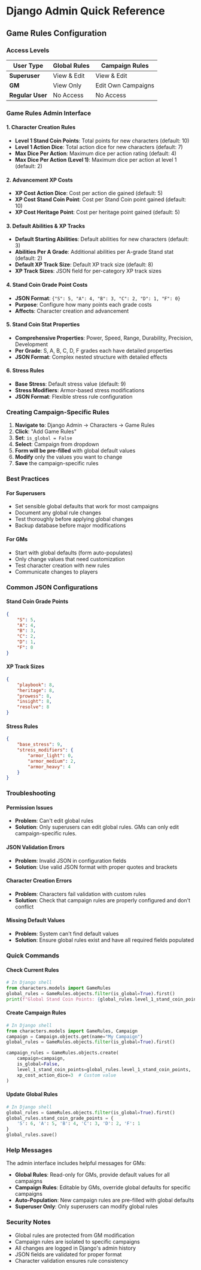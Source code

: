 # Django Admin Quick Reference

## Game Rules Configuration

### Access Levels

| User Type | Global Rules | Campaign Rules |
|-----------|--------------|----------------|
| **Superuser** | View & Edit | View & Edit |
| **GM** | View Only | Edit Own Campaigns |
| **Regular User** | No Access | No Access |

### Game Rules Admin Interface

#### 1. Character Creation Rules
- **Level 1 Stand Coin Points**: Total points for new characters (default: 10)
- **Level 1 Action Dice**: Total action dice for new characters (default: 7)
- **Max Dice Per Action**: Maximum dice per action rating (default: 4)
- **Max Dice Per Action (Level 1)**: Maximum dice per action at level 1 (default: 2)

#### 2. Advancement XP Costs
- **XP Cost Action Dice**: Cost per action die gained (default: 5)
- **XP Cost Stand Coin Point**: Cost per Stand Coin point gained (default: 10)
- **XP Cost Heritage Point**: Cost per heritage point gained (default: 5)

#### 3. Default Abilities & XP Tracks
- **Default Starting Abilities**: Default abilities for new characters (default: 3)
- **Abilities Per A Grade**: Additional abilities per A-grade Stand stat (default: 2)
- **Default XP Track Size**: Default XP track size (default: 8)
- **XP Track Sizes**: JSON field for per-category XP track sizes

#### 4. Stand Coin Grade Point Costs
- **JSON Format**: `{"S": 5, "A": 4, "B": 3, "C": 2, "D": 1, "F": 0}`
- **Purpose**: Configure how many points each grade costs
- **Affects**: Character creation and advancement

#### 5. Stand Coin Stat Properties
- **Comprehensive Properties**: Power, Speed, Range, Durability, Precision, Development
- **Per Grade**: S, A, B, C, D, F grades each have detailed properties
- **JSON Format**: Complex nested structure with detailed effects

#### 6. Stress Rules
- **Base Stress**: Default stress value (default: 9)
- **Stress Modifiers**: Armor-based stress modifications
- **JSON Format**: Flexible stress rule configuration

### Creating Campaign-Specific Rules

1. **Navigate to**: Django Admin → Characters → Game Rules
2. **Click**: "Add Game Rules"
3. **Set**: `is_global = False`
4. **Select**: Campaign from dropdown
5. **Form will be pre-filled** with global default values
6. **Modify** only the values you want to change
7. **Save** the campaign-specific rules

### Best Practices

#### For Superusers
- Set sensible global defaults that work for most campaigns
- Document any global rule changes
- Test thoroughly before applying global changes
- Backup database before major modifications

#### For GMs
- Start with global defaults (form auto-populates)
- Only change values that need customization
- Test character creation with new rules
- Communicate changes to players

### Common JSON Configurations

#### Stand Coin Grade Points
```json
{
    "S": 5,
    "A": 4,
    "B": 3,
    "C": 2,
    "D": 1,
    "F": 0
}
```

#### XP Track Sizes
```json
{
    "playbook": 8,
    "heritage": 8,
    "prowess": 8,
    "insight": 8,
    "resolve": 8
}
```

#### Stress Rules
```json
{
    "base_stress": 9,
    "stress_modifiers": {
        "armor_light": 0,
        "armor_medium": 2,
        "armor_heavy": 4
    }
}
```

### Troubleshooting

#### Permission Issues
- **Problem**: Can't edit global rules
- **Solution**: Only superusers can edit global rules. GMs can only edit campaign-specific rules.

#### JSON Validation Errors
- **Problem**: Invalid JSON in configuration fields
- **Solution**: Use valid JSON format with proper quotes and brackets

#### Character Creation Errors
- **Problem**: Characters fail validation with custom rules
- **Solution**: Check that campaign rules are properly configured and don't conflict

#### Missing Default Values
- **Problem**: System can't find default values
- **Solution**: Ensure global rules exist and have all required fields populated

### Quick Commands

#### Check Current Rules
```python
# In Django shell
from characters.models import GameRules
global_rules = GameRules.objects.filter(is_global=True).first()
print(f"Global Stand Coin Points: {global_rules.level_1_stand_coin_points}")
```

#### Create Campaign Rules
```python
# In Django shell
from characters.models import GameRules, Campaign
campaign = Campaign.objects.get(name="My Campaign")
global_rules = GameRules.objects.filter(is_global=True).first()

campaign_rules = GameRules.objects.create(
    campaign=campaign,
    is_global=False,
    level_1_stand_coin_points=global_rules.level_1_stand_coin_points,
    xp_cost_action_dice=3  # Custom value
)
```

#### Update Global Rules
```python
# In Django shell
global_rules = GameRules.objects.filter(is_global=True).first()
global_rules.stand_coin_grade_points = {
    'S': 6, 'A': 5, 'B': 4, 'C': 3, 'D': 2, 'F': 1
}
global_rules.save()
```

### Help Messages

The admin interface includes helpful messages for GMs:

- **Global Rules**: Read-only for GMs, provide default values for all campaigns
- **Campaign Rules**: Editable by GMs, override global defaults for specific campaigns
- **Auto-Population**: New campaign rules are pre-filled with global defaults
- **Superuser Only**: Only superusers can modify global rules

### Security Notes

- Global rules are protected from GM modification
- Campaign rules are isolated to specific campaigns
- All changes are logged in Django's admin history
- JSON fields are validated for proper format
- Character validation ensures rule consistency 